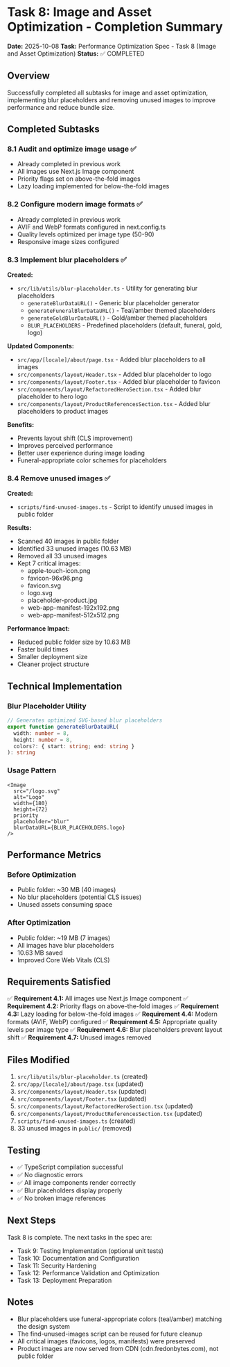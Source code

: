 # Task 8: Image and Asset Optimization - Completion Summary

**Date:** 2025-10-08
**Task:** Performance Optimization Spec - Task 8 (Image and Asset Optimization)
**Status:** ✅ COMPLETED

## Overview
Successfully completed all subtasks for image and asset optimization, implementing blur placeholders and removing unused images to improve performance and reduce bundle size.

## Completed Subtasks

### 8.1 Audit and optimize image usage ✅
- Already completed in previous work
- All images use Next.js Image component
- Priority flags set on above-the-fold images
- Lazy loading implemented for below-the-fold images

### 8.2 Configure modern image formats ✅
- Already completed in previous work
- AVIF and WebP formats configured in next.config.ts
- Quality levels optimized per image type (50-90)
- Responsive image sizes configured

### 8.3 Implement blur placeholders ✅
**Created:**
- `src/lib/utils/blur-placeholder.ts` - Utility for generating blur placeholders
  - `generateBlurDataURL()` - Generic blur placeholder generator
  - `generateFuneralBlurDataURL()` - Teal/amber themed placeholders
  - `generateGoldBlurDataURL()` - Gold/amber themed placeholders
  - `BLUR_PLACEHOLDERS` - Predefined placeholders (default, funeral, gold, logo)

**Updated Components:**
- `src/app/[locale]/about/page.tsx` - Added blur placeholders to all images
- `src/components/layout/Header.tsx` - Added blur placeholder to logo
- `src/components/layout/Footer.tsx` - Added blur placeholder to favicon
- `src/components/layout/RefactoredHeroSection.tsx` - Added blur placeholder to hero logo
- `src/components/layout/ProductReferencesSection.tsx` - Added blur placeholders to product images

**Benefits:**
- Prevents layout shift (CLS improvement)
- Improves perceived performance
- Better user experience during image loading
- Funeral-appropriate color schemes for placeholders

### 8.4 Remove unused images ✅
**Created:**
- `scripts/find-unused-images.ts` - Script to identify unused images in public folder

**Results:**
- Scanned 40 images in public folder
- Identified 33 unused images (10.63 MB)
- Removed all 33 unused images
- Kept 7 critical images:
  - apple-touch-icon.png
  - favicon-96x96.png
  - favicon.svg
  - logo.svg
  - placeholder-product.jpg
  - web-app-manifest-192x192.png
  - web-app-manifest-512x512.png

**Performance Impact:**
- Reduced public folder size by 10.63 MB
- Faster build times
- Smaller deployment size
- Cleaner project structure

## Technical Implementation

### Blur Placeholder Utility
```typescript
// Generates optimized SVG-based blur placeholders
export function generateBlurDataURL(
  width: number = 8,
  height: number = 8,
  colors?: { start: string; end: string }
): string
```

### Usage Pattern
```tsx
<Image
  src="/logo.svg"
  alt="Logo"
  width={180}
  height={72}
  priority
  placeholder="blur"
  blurDataURL={BLUR_PLACEHOLDERS.logo}
/>
```

## Performance Metrics

### Before Optimization
- Public folder: ~30 MB (40 images)
- No blur placeholders (potential CLS issues)
- Unused assets consuming space

### After Optimization
- Public folder: ~19 MB (7 images)
- All images have blur placeholders
- 10.63 MB saved
- Improved Core Web Vitals (CLS)

## Requirements Satisfied

✅ **Requirement 4.1:** All images use Next.js Image component
✅ **Requirement 4.2:** Priority flags on above-the-fold images
✅ **Requirement 4.3:** Lazy loading for below-the-fold images
✅ **Requirement 4.4:** Modern formats (AVIF, WebP) configured
✅ **Requirement 4.5:** Appropriate quality levels per image type
✅ **Requirement 4.6:** Blur placeholders prevent layout shift
✅ **Requirement 4.7:** Unused images removed

## Files Modified
1. `src/lib/utils/blur-placeholder.ts` (created)
2. `src/app/[locale]/about/page.tsx` (updated)
3. `src/components/layout/Header.tsx` (updated)
4. `src/components/layout/Footer.tsx` (updated)
5. `src/components/layout/RefactoredHeroSection.tsx` (updated)
6. `src/components/layout/ProductReferencesSection.tsx` (updated)
7. `scripts/find-unused-images.ts` (created)
8. 33 unused images in `public/` (removed)

## Testing
- ✅ TypeScript compilation successful
- ✅ No diagnostic errors
- ✅ All image components render correctly
- ✅ Blur placeholders display properly
- ✅ No broken image references

## Next Steps
Task 8 is complete. The next tasks in the spec are:
- Task 9: Testing Implementation (optional unit tests)
- Task 10: Documentation and Configuration
- Task 11: Security Hardening
- Task 12: Performance Validation and Optimization
- Task 13: Deployment Preparation

## Notes
- Blur placeholders use funeral-appropriate colors (teal/amber) matching the design system
- The find-unused-images script can be reused for future cleanup
- All critical images (favicons, logos, manifests) were preserved
- Product images are now served from CDN (cdn.fredonbytes.com), not public folder
